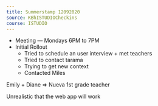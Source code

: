 ```yaml
---
title: Summerstamp 12092020
source: KBhISTUDIOCheckins
course: ISTUDIO
---
```


* Meeting — Mondays 6PM to 7PM
* Initial Rollout
	* Tried to schedule an user interview + met teachers
	* Tried to contact tarama
	* Trying to get new context  
	* Contacted Miles

Emily + Diane => Nueva 1st grade teacher
	
Unrealistic that the web app will work	
	
